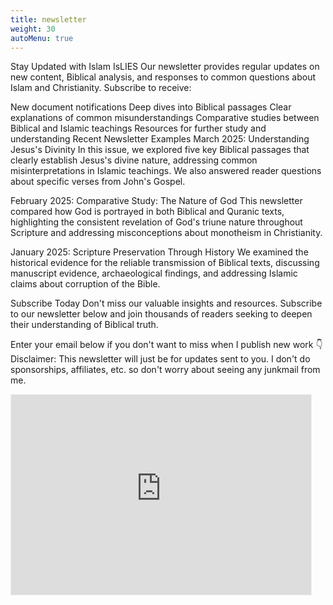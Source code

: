 ```yaml
---
title: newsletter
weight: 30
autoMenu: true
---
```


Stay Updated with Islam IsLIES
Our newsletter provides regular updates on new content, Biblical analysis, and responses to common questions about Islam and Christianity. Subscribe to receive:

New document notifications
Deep dives into Biblical passages
Clear explanations of common misunderstandings
Comparative studies between Biblical and Islamic teachings
Resources for further study and understanding
Recent Newsletter Examples
March 2025: Understanding Jesus's Divinity
In this issue, we explored five key Biblical passages that clearly establish Jesus's divine nature, addressing common misinterpretations in Islamic teachings. We also answered reader questions about specific verses from John's Gospel.

February 2025: Comparative Study: The Nature of God
This newsletter compared how God is portrayed in both Biblical and Quranic texts, highlighting the consistent revelation of God's triune nature throughout Scripture and addressing misconceptions about monotheism in Christianity.

January 2025: Scripture Preservation Through History
We examined the historical evidence for the reliable transmission of Biblical texts, discussing manuscript evidence, archaeological findings, and addressing Islamic claims about corruption of the Bible.

Subscribe Today
Don't miss our valuable insights and resources. Subscribe to our newsletter below and join thousands of readers seeking to deepen their understanding of Biblical truth.

Enter your email below if you don't want to miss when I publish new work 👇
Disclaimer: This newsletter will just be for updates sent to you. I don't do sponsorships, affiliates, etc. so don't worry about seeing any junkmail from me.


<iframe src="https://islamislies.substack.com/embed" width="480" height="320" style="border:1px solid #EEE; background:white;" frameborder="0" scrolling="no"></iframe>